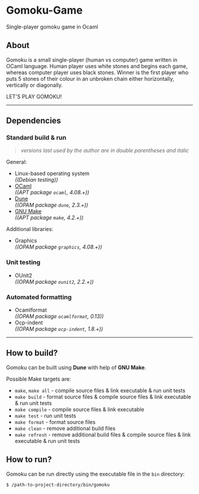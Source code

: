 # Gomoku-Game
Single-player gomoku game in Ocaml

## About
Gomoku is a small single-player (human vs computer) game written in OCaml language. Human player uses white stones and begins each game, whereas computer player uses black stones. Winner is the first player who puts 5 stones of their colour in an unbroken chain either horizontally, vertically or diagonally.

LET'S PLAY GOMOKU!

-----

## Dependencies

### Standard build & run
> *versions last used by the author are in double parentheses and italic*

General:
+ Linux-based operating system \
  *((Debian testing))*
+ [OCaml](https://ocaml.org) \
  *((APT package `ocaml`, 4.08.+))*
+ [Dune](https://dune.build) \
  *((OPAM package `dune`, 2.3.+))*
+ [GNU Make](https://www.gnu.org/software/make) \
  *((APT package `make`, 4.2.+))*

Additional libraries:
+ Graphics \
  *((OPAM package `graphics`, 4.08.+))*

### Unit testing
+ OUnit2 \
  *((OPAM package `ounit2`, 2.2.+))*

### Automated formatting
+ Ocamlformat \
  *((OPAM package `ocamlformat`, 0.13))*
+ Ocp-indent \
  *((OPAM package `ocp-indent`, 1.8.+))*

-----

## How to build?
Gomoku can be built using **Dune** with help of **GNU Make**.

Possible Make targets are:
+ `make`, `make all` - compile source files & link executable & run unit tests
+ `make build` - format source files & compile source files & link executable & run unit tests
+ `make compile` - compile source files & link executable
+ `make test` - run unit tests
+ `make format` - format source files
+ `make clean` - remove additional build files
+ `make refresh` - remove additional build files & compile source files & link executable & run unit tests

## How to run?
Gomoku can be run directly using the executable file in the `bin` directory:
```sh
$ /path-to-project-directory/bin/gomoku
```
